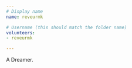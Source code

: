 ```yaml
---
# Display name
name: reveurmk

# Username (this should match the folder name)
volunteers:
- reveurmk

---
```


A Dreamer.